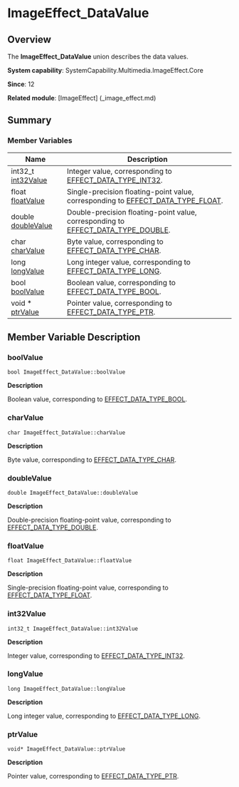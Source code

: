 # ImageEffect_DataValue


## Overview

The **ImageEffect_DataValue** union describes the data values.

**System capability**: SystemCapability.Multimedia.ImageEffect.Core

**Since**: 12

**Related module**: [ImageEffect] (_image_effect.md)


## Summary


### Member Variables

| Name| Description|
| -------- | -------- |
| int32_t [int32Value](#int32value) | Integer value, corresponding to [EFFECT_DATA_TYPE_INT32](_image_effect.md). |
| float [floatValue](#floatvalue) | Single-precision floating-point value, corresponding to [EFFECT_DATA_TYPE_FLOAT](_image_effect.md). |
| double [doubleValue](#doublevalue) | Double-precision floating-point value, corresponding to [EFFECT_DATA_TYPE_DOUBLE](_image_effect.md). |
| char [charValue](#charvalue) | Byte value, corresponding to [EFFECT_DATA_TYPE_CHAR](_image_effect.md). |
| long [longValue](#longvalue) | Long integer value, corresponding to [EFFECT_DATA_TYPE_LONG](_image_effect.md). |
| bool [boolValue](#boolvalue) | Boolean value, corresponding to [EFFECT_DATA_TYPE_BOOL](_image_effect.md). |
| void \* [ptrValue](#ptrvalue) | Pointer value, corresponding to [EFFECT_DATA_TYPE_PTR](_image_effect.md). |


## Member Variable Description


### boolValue

```
bool ImageEffect_DataValue::boolValue
```
**Description**

Boolean value, corresponding to [EFFECT_DATA_TYPE_BOOL](_image_effect.md).


### charValue

```
char ImageEffect_DataValue::charValue
```
**Description**

Byte value, corresponding to [EFFECT_DATA_TYPE_CHAR](_image_effect.md).


### doubleValue

```
double ImageEffect_DataValue::doubleValue
```
**Description**

Double-precision floating-point value, corresponding to [EFFECT_DATA_TYPE_DOUBLE](_image_effect.md).


### floatValue

```
float ImageEffect_DataValue::floatValue
```
**Description**

Single-precision floating-point value, corresponding to [EFFECT_DATA_TYPE_FLOAT](_image_effect.md).


### int32Value

```
int32_t ImageEffect_DataValue::int32Value
```
**Description**

Integer value, corresponding to [EFFECT_DATA_TYPE_INT32](_image_effect.md).


### longValue

```
long ImageEffect_DataValue::longValue
```
**Description**

Long integer value, corresponding to [EFFECT_DATA_TYPE_LONG](_image_effect.md).


### ptrValue

```
void* ImageEffect_DataValue::ptrValue
```
**Description**

Pointer value, corresponding to [EFFECT_DATA_TYPE_PTR](_image_effect.md).